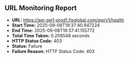 ## URL Monitoring Report

- **URL:** https://api-gw1-prod1.fisglobal.com/gw/v1/health
- **Start Time:** 2025-09-08T19:37:40.947224
- **End Time:** 2025-09-08T19:37:41.155772
- **Total Time Taken:** 0.208548 seconds
- **HTTP Status Code:** 403
- **Status:** Failure
- **Failure Reason:** HTTP Status Code: 403
